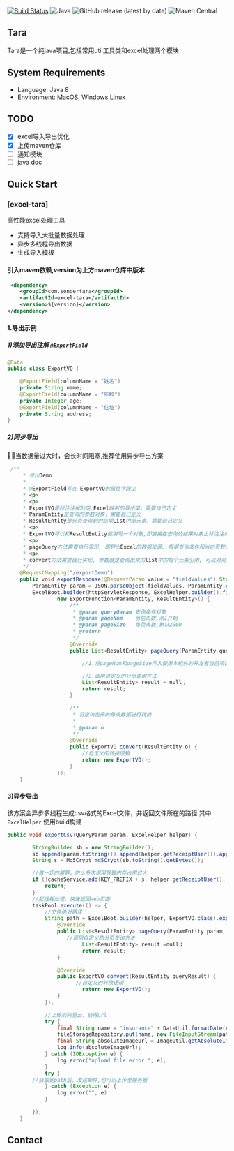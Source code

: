 
[![Build Status](https://travis-ci.org/sondertara/tara.svg?branch=master)](https://travis-ci.org/sondertara/tara)
![Java](https://sondertara.github.io/assets/java8.svg)
![GitHub release (latest by date)](https://img.shields.io/github/v/release/sondertara/tara)
![Maven Central](https://img.shields.io/maven-central/v/com.sondertara/tara)

## Tara

Tara是一个纯java项目,包括常用util工具类和excel处理两个模块

## System Requirements

- Language: Java 8
- Environment: MacOS, Windows,Linux

## TODO

- [x] excel导入导出优化
- [x] 上传maven仓库
- [ ] 通知模块
- [ ] java doc

## Quick Start

### [excel-tara]

高性能excel处理工具

- 支持导入大批量数据处理
- 异步多线程导出数据
- 生成导入模板

#### 引入maven依赖,version为上方maven仓库中版本

```xml
 <dependency>
    <groupId>com.sondertara</groupId>
    <artifactId>excel-tara</artifactId>
    <version>${version}</version>
</dependency>
```

#### 1.导出示例

##### 1)添加导出注解 `@ExportField`

```java
@Data
public class ExportVO {

    @ExportField(columnName = "姓名")
    private String name;
    @ExportField(columnName = "年龄")
    private Integer age;
    @ExportField(columnName = "住址")
    private String address;
}
```

##### 2)同步导出

🌈🌈当数据量过大时，会长时间阻塞,推荐使用异步导出方案

``` java
 /**
     * 导出Demo
     *
     * @ExportField写在 ExportVO的属性字段上
     * <p>
     * <p>
     * ExportVO是标注注解的类,Excel映射的导出类，需要自己定义
     * ParamEntity是查询的参数对象，需要自己定义
     * ResultEntity是分页查询到的结果List内部元素，需要自己定义
     * <p>
     * ExportVO可以和ResultEntity使用同一个对象,即直接在查询的结果对象上标注注解(建议使用两个对象, 实现解耦)
     * <p>
     * pageQuery方法需要自行实现, 即导出Excel的数据来源, 根据查询条件和当前页数和每页条数进行数据层查询, 当返回List的条数为NULL或者小于DEFAULT_PAGE_SIZE(每页条数)时, 将视为查询结束, 反之则会发生死循环
     * <p>
     * convert方法需要自行实现, 参数就是查询出来的list中的每个元素引用, 可以对对象属性的转换或者对象的转换, 但是必须返回标注注解的对象
     */
    @RequestMapping("/exportDemo")
    public void exportResponse(@RequestParam(value = "fieldValues") String fieldValues, HttpServletResponse httpServletResponse) {
        ParamEntity param = JSON.parseObject(fieldValues, ParamEntity.class);
        ExcelBoot.builder(httpServletResponse, ExcelHelper.builder().fileName("导出列表").build(), ExportVO.class).exportResponse(param,
                new ExportFunction<ParamEntity, ResultEntity>() {
                    /**
                     * @param queryQaram 查询条件对象
                     * @param pageNum    当前页数,从1开始
                     * @param pageSize   每页条数,默认2000
                     * @return
                     */
                    @Override
                    public List<ResultEntity> pageQuery(ParamEntity queryQaram, int pageNum, int pageSize) {

                        //1.将pageNum和pageSize传入使用本组件的开发者自己项目的分页逻辑中

                        //2.调用自定义的分页查询方法
                        List<ResultEntity> result = null；
                        return result;
                    }

                    /**
                     * 将查询出来的每条数据进行转换
                     *
                     * @param o
                     */
                    @Override
                    public ExportVO convert(ResultEntity o) {
                        //自定义的转换逻辑
                        return new ExportVO();
                    }
                });
    }
```

#### 3)异步导出

该方案会异步多线程生成csv格式的Excel文件，并返回文件所在的路径.其中`ExcelHelper` 使用build构建

```java
public void exportCsv(QueryParam param, ExcelHelper helper) {

        StringBuilder sb = new StringBuilder();
        sb.append(param.toString()).append(helper.getReceiptUser()).append(helper.getFileName());
        String s = Md5Crypt.md5Crypt(sb.toString().getBytes());

        //做一定的幂等，防止多次调用导致内存占用过大
        if (!cacheService.add(KEY_PREFIX + s, helper.getReceiptUser(), EXPIRE_SECOND)) {
            return;
        }
        //起线程处理，快速返回web页面
        taskPool.execute(() -> {
            //文件绝对路径
            String path = ExcelBoot.builder(helper, ExportVO.class).exportCsv(param, new ExportFunction<ParamEntity, ResultEntity>() {
                @Override
                public List<ResultEntity> pageQuery(ParamEntity param, int pageNum, int pageSize) {
                   //调用自定义的分页查询方法
                        List<ResultEntity> result =null；
                        return result;
                }

                @Override
                public ExportVO convert(ResultEntity queryResult) {
                      //自定义的转换逻辑
                        return new ExportVO();
                }
            });

            //上传到阿里云，获得url
            try {
                final String name = "insurance" + DateUtil.formatDate(new Date(), "yyyyMMdd") + File.separator + URLEncoder.encode(helper.getFileName(), "utf-8") + ".csv";
                fileStorageRepository.put(name, new FileInputStream(path), null);
                final String absoluteImageUrl = ImageUtil.getAbsoluteImageUrl(name);
                log.info(absoluteImageUrl);
            } catch (IOException e) {
                log.error("upload file error:", e);
            }
            try {
        //获取到path后，发送邮件,也可以上传至服务器
            } catch (Exception e) {
                log.error("", e)
            }

        });
    }
```

## Contact


